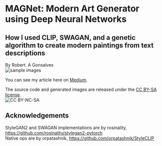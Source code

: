 # **MAGNet: Modern Art Generator using Deep Neural Networks**
## How I used CLIP, SWAGAN, and a genetic algorithm to create modern paintings from text descriptions

By Robert. A Gonsalves</br>
![sample images](https://raw.githubusercontent.com/robgon-art/MAGnet/main/MAGneg2_small.jpg)

You can see my article here on [Medium](https://towardsdatascience.com/magnet-modern-art-generator-using-deep-neural-networks-57537457bb7).

The source code and generated images are released under the [CC BY-SA license](https://creativecommons.org/licenses/by-sa/4.0/).</br>
![CC BY-NC-SA](https://licensebuttons.net/l/by-sa/3.0/88x31.png)

## Acknowledgements
StyleGAN2 and SWAGAN implementations are by rosinality, https://github.com/rosinality/stylegan2-pytorch</br>
Native ops are by orpatashnik, https://github.com/orpatashnik/StyleCLIP
